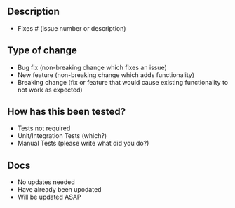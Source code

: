 ## Description

- Fixes # (issue number or description)

## Type of change

- Bug fix (non-breaking change which fixes an issue)
- New feature (non-breaking change which adds functionality)
- Breaking change (fix or feature that would cause existing functionality to not work as expected)

## How has this been tested?

- Tests not required
- Unit/Integration Tests (which?)
- Manual Tests (please write what did you do?)

## Docs

- No updates needed
- Have already been upodated
- Will be updated ASAP

